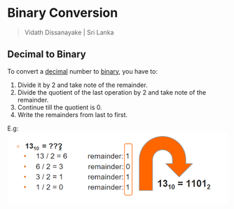 # Binary Conversion

> Vidath Dissanayake | Sri Lanka

## Decimal to Binary

To convert a [decimal](../decimal/decimal.md) number to [binary](binary.md), you have to:
1. Divide it by 2 and take note of the remainder.
2. Divide the quotient of the last operation by 2 and take note of the remainder.
3. Continue till the quotient is 0.
4. Write the remainders from last to first.

E.g:
![decimal to binary](assets/images/decimal%20to%20binary.png)